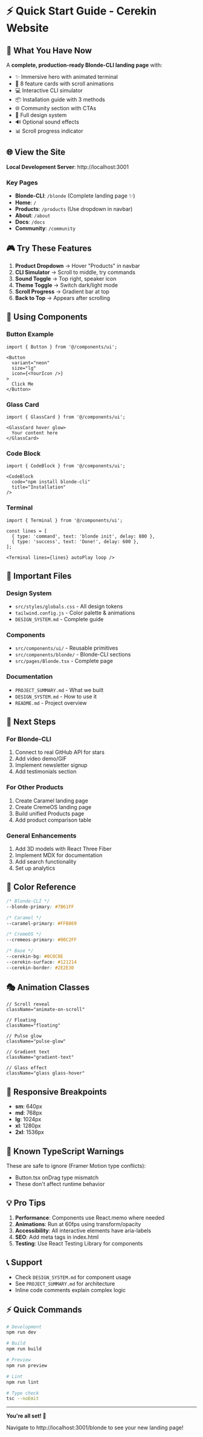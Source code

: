 # ⚡ Quick Start Guide - Cerekin Website

## 🎯 What You Have Now

A **complete, production-ready Blonde-CLI landing page** with:
- ✨ Immersive hero with animated terminal
- 🚀 8 feature cards with scroll animations
- 💻 Interactive CLI simulator
- 📦 Installation guide with 3 methods
- 🌐 Community section with CTAs
- 🎨 Full design system
- 🔊 Optional sound effects
- 📊 Scroll progress indicator

## 🌐 View the Site

**Local Development Server**: http://localhost:3001

### Key Pages
- **Blonde-CLI**: `/blonde` (Complete landing page ✨)
- **Home**: `/`
- **Products**: `/products` (Use dropdown in navbar)
- **About**: `/about`
- **Docs**: `/docs`
- **Community**: `/community`

## 🎮 Try These Features

1. **Product Dropdown** → Hover "Products" in navbar
2. **CLI Simulator** → Scroll to middle, try commands
3. **Sound Toggle** → Top right, speaker icon
4. **Theme Toggle** → Switch dark/light mode
5. **Scroll Progress** → Gradient bar at top
6. **Back to Top** → Appears after scrolling

## 🎨 Using Components

### Button Example
```tsx
import { Button } from '@/components/ui';

<Button 
  variant="neon" 
  size="lg" 
  icon={<YourIcon />}
>
  Click Me
</Button>
```

### Glass Card
```tsx
import { GlassCard } from '@/components/ui';

<GlassCard hover glow>
  Your content here
</GlassCard>
```

### Code Block
```tsx
import { CodeBlock } from '@/components/ui';

<CodeBlock 
  code="npm install blonde-cli"
  title="Installation"
/>
```

### Terminal
```tsx
import { Terminal } from '@/components/ui';

const lines = [
  { type: 'command', text: 'blonde init', delay: 800 },
  { type: 'success', text: 'Done!', delay: 600 },
];

<Terminal lines={lines} autoPlay loop />
```

## 📁 Important Files

### Design System
- `src/styles/globals.css` - All design tokens
- `tailwind.config.js` - Color palette & animations
- `DESIGN_SYSTEM.md` - Complete guide

### Components
- `src/components/ui/` - Reusable primitives
- `src/components/blonde/` - Blonde-CLI sections
- `src/pages/Blonde.tsx` - Complete page

### Documentation
- `PROJECT_SUMMARY.md` - What we built
- `DESIGN_SYSTEM.md` - How to use it
- `README.md` - Project overview

## 🚀 Next Steps

### For Blonde-CLI
1. Connect to real GitHub API for stars
2. Add video demo/GIF
3. Implement newsletter signup
4. Add testimonials section

### For Other Products
1. Create Caramel landing page
2. Create CremeOS landing page
3. Build unified Products page
4. Add product comparison table

### General Enhancements
1. Add 3D models with React Three Fiber
2. Implement MDX for documentation
3. Add search functionality
4. Set up analytics

## 🎨 Color Reference

```css
/* Blonde-CLI */
--blonde-primary: #7B61FF

/* Caramel */
--caramel-primary: #FFB869

/* CremeOS */
--cremeos-primary: #00C2FF

/* Base */
--cerekin-bg: #0C0C0E
--cerekin-surface: #121214
--cerekin-border: #2E2E30
```

## 🎭 Animation Classes

```tsx
// Scroll reveal
className="animate-on-scroll"

// Floating
className="floating"

// Pulse glow
className="pulse-glow"

// Gradient text
className="gradient-text"

// Glass effect
className="glass glass-hover"
```

## 📱 Responsive Breakpoints

- **sm**: 640px
- **md**: 768px
- **lg**: 1024px
- **xl**: 1280px
- **2xl**: 1536px

## 🐛 Known TypeScript Warnings

These are safe to ignore (Framer Motion type conflicts):
- Button.tsx onDrag type mismatch
- These don't affect runtime behavior

## 💡 Pro Tips

1. **Performance**: Components use React.memo where needed
2. **Animations**: Run at 60fps using transform/opacity
3. **Accessibility**: All interactive elements have aria-labels
4. **SEO**: Add meta tags in index.html
5. **Testing**: Use React Testing Library for components

## 📞 Support

- Check `DESIGN_SYSTEM.md` for component usage
- See `PROJECT_SUMMARY.md` for architecture
- Inline code comments explain complex logic

## ⚡ Quick Commands

```bash
# Development
npm run dev

# Build
npm run build

# Preview
npm run preview

# Lint
npm run lint

# Type check
tsc --noEmit
```

---

**You're all set! 🎉**

Navigate to http://localhost:3001/blonde to see your new landing page!
